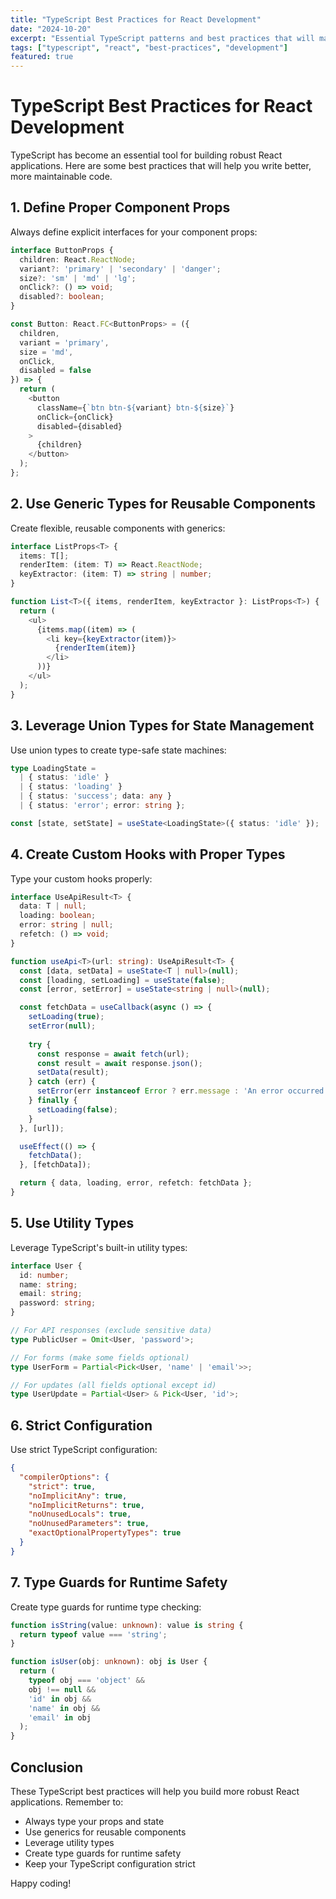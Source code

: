 ```yaml
---
title: "TypeScript Best Practices for React Development"
date: "2024-10-20"
excerpt: "Essential TypeScript patterns and best practices that will make your React applications more robust and maintainable."
tags: ["typescript", "react", "best-practices", "development"]
featured: true
---
```


# TypeScript Best Practices for React Development

TypeScript has become an essential tool for building robust React applications. Here are some best practices that will help you write better, more maintainable code.

## 1. Define Proper Component Props

Always define explicit interfaces for your component props:

```typescript showLineNumbers
interface ButtonProps {
  children: React.ReactNode;
  variant?: 'primary' | 'secondary' | 'danger';
  size?: 'sm' | 'md' | 'lg';
  onClick?: () => void;
  disabled?: boolean;
}

const Button: React.FC<ButtonProps> = ({ 
  children, 
  variant = 'primary', 
  size = 'md',
  onClick,
  disabled = false 
}) => {
  return (
    <button 
      className={`btn btn-${variant} btn-${size}`}
      onClick={onClick}
      disabled={disabled}
    >
      {children}
    </button>
  );
};
```

## 2. Use Generic Types for Reusable Components

Create flexible, reusable components with generics:

```typescript
interface ListProps<T> {
  items: T[];
  renderItem: (item: T) => React.ReactNode;
  keyExtractor: (item: T) => string | number;
}

function List<T>({ items, renderItem, keyExtractor }: ListProps<T>) {
  return (
    <ul>
      {items.map((item) => (
        <li key={keyExtractor(item)}>
          {renderItem(item)}
        </li>
      ))}
    </ul>
  );
}
```

## 3. Leverage Union Types for State Management

Use union types to create type-safe state machines:

```typescript
type LoadingState = 
  | { status: 'idle' }
  | { status: 'loading' }
  | { status: 'success'; data: any }
  | { status: 'error'; error: string };

const [state, setState] = useState<LoadingState>({ status: 'idle' });
```

## 4. Create Custom Hooks with Proper Types

Type your custom hooks properly:

```typescript
interface UseApiResult<T> {
  data: T | null;
  loading: boolean;
  error: string | null;
  refetch: () => void;
}

function useApi<T>(url: string): UseApiResult<T> {
  const [data, setData] = useState<T | null>(null);
  const [loading, setLoading] = useState(false);
  const [error, setError] = useState<string | null>(null);

  const fetchData = useCallback(async () => {
    setLoading(true);
    setError(null);
    
    try {
      const response = await fetch(url);
      const result = await response.json();
      setData(result);
    } catch (err) {
      setError(err instanceof Error ? err.message : 'An error occurred');
    } finally {
      setLoading(false);
    }
  }, [url]);

  useEffect(() => {
    fetchData();
  }, [fetchData]);

  return { data, loading, error, refetch: fetchData };
}
```

## 5. Use Utility Types

Leverage TypeScript's built-in utility types:

```typescript
interface User {
  id: number;
  name: string;
  email: string;
  password: string;
}

// For API responses (exclude sensitive data)
type PublicUser = Omit<User, 'password'>;

// For forms (make some fields optional)
type UserForm = Partial<Pick<User, 'name' | 'email'>>;

// For updates (all fields optional except id)
type UserUpdate = Partial<User> & Pick<User, 'id'>;
```

## 6. Strict Configuration

Use strict TypeScript configuration:

```json
{
  "compilerOptions": {
    "strict": true,
    "noImplicitAny": true,
    "noImplicitReturns": true,
    "noUnusedLocals": true,
    "noUnusedParameters": true,
    "exactOptionalPropertyTypes": true
  }
}
```

## 7. Type Guards for Runtime Safety

Create type guards for runtime type checking:

```typescript
function isString(value: unknown): value is string {
  return typeof value === 'string';
}

function isUser(obj: unknown): obj is User {
  return (
    typeof obj === 'object' &&
    obj !== null &&
    'id' in obj &&
    'name' in obj &&
    'email' in obj
  );
}
```

## Conclusion

These TypeScript best practices will help you build more robust React applications. Remember to:

- Always type your props and state
- Use generics for reusable components
- Leverage utility types
- Create type guards for runtime safety
- Keep your TypeScript configuration strict

Happy coding!
